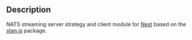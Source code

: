 ## Description

NATS streaming server strategy and client module for [Nest](https://github.com/nestjs/nest) based on the [stan.js](https://github.com/nats-io/stan.js) package.
